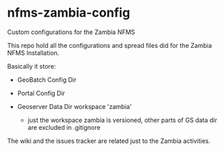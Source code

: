 nfms-zambia-config
==================

Custom configurations for the Zambia NFMS 

This repo hold all the configurations and spread files did for the Zambia NFMS Installation.

Basically it store:

* GeoBatch Config Dir

* Portal Config Dir

* Geoserver Data Dir workspace 'zambia'
	+ just the workspace zambia is versioned, other parts of GS data dir are excluded in .gitignore

The wiki and the issues tracker are related just to the Zambia activities.
